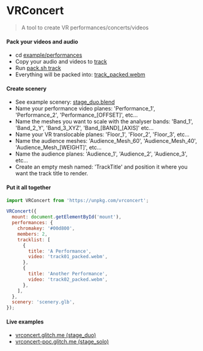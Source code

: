 VRConcert
==

> A tool to create VR performances/concerts/videos

#### Pack your videos and audio

 * cd [example/performances](https://github.com/danielesteban/vrconcert/tree/master/example/performances)
 * Copy your audio and videos to [track](https://github.com/danielesteban/vrconcert/tree/master/example/performances/track)
 * Run [pack.sh track](https://github.com/danielesteban/vrconcert/blob/master/example/performances/pack.sh)
 * Everything will be packed into: [track_packed.webm](https://github.com/danielesteban/vrconcert/blob/master/example/performances/track_packed.webm)

#### Create scenery

 * See example scenery: [stage_duo.blend](https://github.com/danielesteban/vrconcert/blob/master/example/scenery/stage_duo.blend)
 * Name your performance video planes: 'Performance_1', 'Performance_2', 'Performance_[OFFSET]', etc...
 * Name the meshes you want to scale with the analyser bands: 'Band_1', 'Band_2_Y', 'Band_3_XYZ', 'Band_[BAND]_[AXIS]' etc...
 * Name your VR translocable planes: 'Floor_1', 'Floor_2', 'Floor_3', etc...
 * Name the audience meshes: 'Audience_Mesh_60', 'Audience_Mesh_40', 'Audience_Mesh_[WEIGHT]', etc...
 * Name the audience planes: 'Audience_1', 'Audience_2', 'Audience_3', etc... 
 * Create an empty mesh named: 'TrackTitle' and position it where you want the track title to render. 

#### Put it all together

```js
import VRConcert from 'https://unpkg.com/vrconcert';

VRConcert({
  mount: document.getElementById('mount'),
  performances: {
    chromakey: '#00d800',
    members: 2,
    tracklist: [
      {
        title: 'A Performance',
        video: 'track01_packed.webm',
      },
      {
        title: 'Another Performance',
        video: 'track02_packed.webm',
      },
    ],
  },
  scenery: 'scenery.glb',
});
```

#### Live examples

 * [vrconcert.glitch.me (stage_duo)](https://vrconcert.glitch.me/)
 * [vrconcert-poc.glitch.me (stage_solo)](https://vrconcert-poc.glitch.me/)
